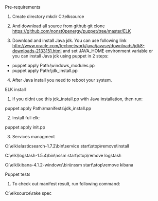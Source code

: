 Pre-requirements

1. Create directory
  mkdir C:\elksource

2. And download all source from
  github git clone https://github.com/nonst0penergy/puppet/tree/master/ELK

3. Download and install Java jdk. You can use following link http://www.oracle.com/technetwork/java/javase/downloads/jdk8-downloads-2133151.html and
set JAVA_HOME environment variable
or you can install Java jdk using puppet in 2 steps:

- puppet apply Path:\windows_modules.pp
- puppet apply Path:\jdk_install.pp

4. After Java install you need to reboot your system.

ELK install

1. If you didnt use this jdk_install.pp with Java installation, then run:

  puppet apply Path:\manifests\jdk_install.pp

2. Install full elk:

  puppet apply init.pp

3. Services managment

C:\elk\elasticsearch-1.7.2\bin\service start\stop\remove\install

C:\elk\logstash-1.5.4\bin\nssm start\stop\remove logstash

C:\elk\kibana-4.1.2-windows\bin\nssm start\stop\remove kibana

Puppet tests

1. To check out manifest result, run following command:

C:\elksource\rake spec
